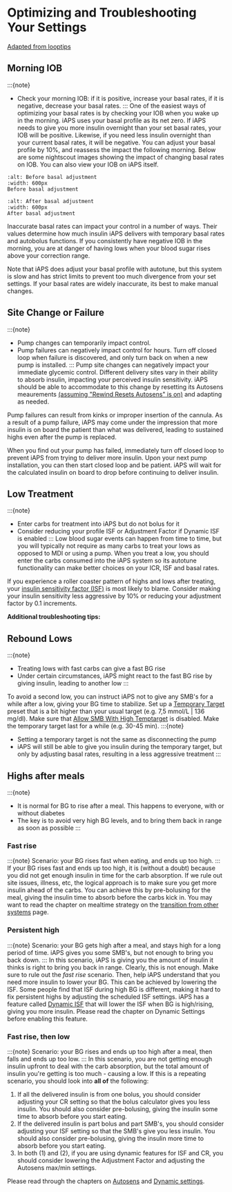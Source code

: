 # Optimizing and Troubleshooting Your Settings
[Adapted from looptips](https://loopkit.github.io/looptips/how-to/think-like-loop/)

## Morning IOB

:::{note}
  - Check your morning IOB: if it is positive, increase your basal rates, if it is negative, decrease your basal rates.
:::
One of the easiest ways of optimizing your basal rates is by checking your IOB when you wake up in the morning. iAPS uses your basal profile as its net zero. If iAPS needs to give you more insulin overnight than your set basal rates, your IOB will be positive. Likewise, if you need less insulin overnight than your current basal rates, it will be negative. You can adjust your basal profile by 10%, and reassess the impact the following morning. Below are some nightscout images showing the impact of changing basal rates on IOB. You can also view your IOB on iAPS itself.

```{figure} img/negativeIOBbefore.jpg
:alt: Before basal adjustment
:width: 600px
Before basal adjustment
```
```{figure} img/negativeIOBafter.jpg
:alt: After basal adjustment
:width: 600px
After basal adjustment
```

Inaccurate basal rates can impact your control in a number of ways. Their values determine how much insulin iAPS delivers with temporary basal rates and autobolus functions. If you consistently have negative IOB in the morning, you are at danger of having lows when your blood sugar rises above your correction range.

Note that iAPS does adjust your basal profile with autotune, but this system is slow and has strict limits to prevent too much divergence from your set settings. If your basal rates are widely inaccurate, its best to make manual changes. 

## Site Change or Failure

:::{note}
   - Pump changes can temporarily impact control. 
   - Pump failures can negatively impact control for hours. Turn off closed loop when failure is discovered, and only turn back on when a new pump is installed.
:::
Pump site changes can negatively impact your immediate glycemic control. Different delivery sites vary in their ability to absorb insulin, impacting your perceived insulin sensitivity. iAPS should be able to accommodate to this change by resetting its Autosens meaurements [(assuming "Rewind Resets Autosens" is on)](../settings/configuration/preferences/othersettings.md) and adapting as needed.

Pump failures can result from kinks or improper insertion of the cannula. As a result of a pump failure, iAPS may come under the impression that more insulin is on board the patient than what was delivered, leading to sustained highs even after the pump is replaced. 

When you find out your pump has failed, immediately turn off closed loop to prevent iAPS from trying to deliver more insulin. Upon your next pump installation, you can then start closed loop and be patient. iAPS will wait for the calculated insulin on board to drop before continuing to deliver insulin.

## Low Treatment

:::{note}
   - Enter carbs for treatment into iAPS but do not bolus for it
   - Consider reducing your profile ISF or Adjustment Factor if Dynamic ISF is enabled
:::
Low blood sugar events can happen from time to time, but you will typically not require as many carbs to treat your lows as opposed to MDI or using a pump. When you treat a low, you should enter the carbs consumed into the iAPS system so its autotune functionality can make better choices on your ICR, ISF and basal rates.

If you experience a roller coaster pattern of highs and lows after treating, your [insulin sensitivity factor (ISF)](../settings/configuration/insulinsensitivities.md) is most likely to blame. Consider making your insulin sensitivity less aggressive by 10% or reducing your adjustment factor by 0.1 increments. 


<b>Additional troubleshooting tips:</b>

## Rebound Lows

:::{note}
* Treating lows with fast carbs can give a fast BG rise
* Under certain circumstances, iAPS might react to the fast BG rise by giving insulin, leading to another low
:::

To avoid a second low, you can instruct iAPS not to give any SMB's for a while after a low, giving your BG time to stabilize. Set up a [Temporary Target](./temptarget.md) preset that is a bit higher than your usual target (e.g. 7,5 mmol/L | 136 mg/dl). Make sure that [Allow SMB With High Temptarget](../settings/configuration/preferences/smbsettings.md) is disabled. Make the temporary target last for a while (e.g. 30-45 min).
:::{note}
* Setting a temporary target is not the same as disconnecting the pump
* iAPS will still be able to give you insulin during the temporary target, but only by adjusting basal rates, resulting in a less aggressive treatment
:::

## Highs after meals

:::{note}
* It is normal for BG to rise after a meal. This happens to everyone, with or without diabetes
* The key is to avoid very high BG levels, and to bring them back in range as soon as possible
:::

### Fast rise
:::{note}
Scenario: your BG rises fast when eating, and ends up too high.
:::
If your BG rises fast and ends up too high, it is (without a doubt) because you did not get enough insulin in time for the carb absorption. If we rule out site issues, illness, etc, the logical approach is to make sure you get more insulin ahead of the carbs. You can achieve this by pre-bolusing for the meal, giving the insulin time to absorb before the carbs kick in. You may want to read the chapter on mealtime strategy on the [transition from other systems](../Configuration/transition-qa.md#what-s-all-that-talk-about-changing-the-way-i-think) page.

### Persistent high
:::{note}
Scenario: your BG gets high after a meal, and stays high for a long period of time. iAPS gives you some SMB's, but not enough to bring you back down.
:::
In this scenario, iAPS is giving you the amount of insulin it thinks is right to bring you back in range. Clearly, this is not enough. Make sure to rule out the <i> fast rise</i> scenario. Then, help iAPS understand that you need more insulin to lower your BG. This can be achieved by lowering the ISF. Some people find that ISF during high BG is different, making it hard to fix persistent highs by adjusting the scheduled ISF settings. iAPS has a feature called [Dynamic ISF](../settings/configuration/preferences/dynamicsettings.md) that will lower the ISF when BG is high/rising, giving you more insulin. Please read the chapter on Dynamic Settings before enabling this feature.

### Fast rise, then low
:::{note}
Scenario: your BG rises and ends up too high after a meal, then falls and ends up too low.
:::
In this scenario, you are not getting enough insulin upfront to deal with the carb absorption, but the total amount of insulin you're getting is too much - causing a low. If this is a repeating scenario, you should look into <b>all of</b> the following:

1. If all the delivered insulin is from one bolus, you should consider adjusting your CR setting so that the bolus calculator gives you less insulin. You should also consider pre-bolusing, giving the insulin some time to absorb before you start eating.
2. If the delivered insulin is part bolus and part SMB's, you should consider adjusting your ISF setting so that the SMB's give you less insulin. You should also consider pre-bolusing, giving the insulin more time to absorb before you start eating.
3. In both (1) and (2), if you are using dynamic features for ISF and CR, you should consider lowering the Adjustment Factor and adjusting the Autosens max/min settings.

Please read through the chapters on [Autosens](../settings/configuration/concepts/autosens-dynamic.md) and [Dynamic settings](../settings/configuration/preferences/dynamicsettings.md).
